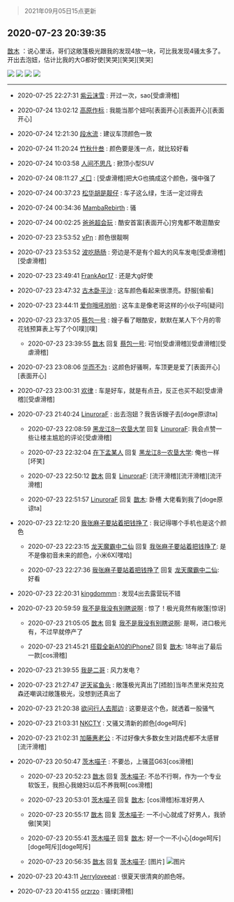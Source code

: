 > 2021年09月05日15点更新
<link rel="stylesheet" href="https://cdn.jsdelivr.net/gh/taotie6/sampleJSON@main/css/photo_show.css">


 ## 2020-07-23 20:39:35 

 [㪚木](https://www.coolapk.com/feed/20396907?shareKey=NTQ4MWExMjUxNGIzNjEzMTc1NzU~) ：说心里话，哥们这敞篷极光跟我的发现4放一块，可比我发现4骚太多了。开出去泡妞，估计比我的大G都好使[笑哭][笑哭][笑哭] 

<div class="album">
<img class="img-item" src="https://image.coolapk.com/feed/2020/0723/20/1081091_30a70a04_7964_9573@3320x1868.jpeg" />
<img class="img-item" src="https://image.coolapk.com/feed/2020/0723/20/1081091_c8e547a3_7964_9575@2714x1527.jpeg" />
<img class="img-item" src="https://image.coolapk.com/feed/2020/0723/20/1081091_e593929d_7964_9577@2714x1527.jpeg" />
<img class="img-item" src="https://image.coolapk.com/feed/2020/0723/20/1081091_d09a09cf_7964_9579@2714x1527.jpeg" />
</div>

 ------- 

- 2020-07-25 22:27:31 [紫云沫雪](uid=2459225) : 开过一次，sao[受虐滑稽] 

- 2020-07-24 13:02:12 [高原作标](uid=597322) : 我能当那个妞吗[表面开心][表面开心][表面开心] 

- 2020-07-24 12:21:30 [段水流](uid=735202) : 建议车顶颜色一致 

- 2020-07-24 11:20:24 [竹秋什叁](uid=2319428) : 颜色要是浅一点，就比较好看 

- 2020-07-24 10:03:58 [人间不思凡](uid=2080265) : 掀顶小型SUV 

- 2020-07-24 08:11:27 [乄囗](uid=759206) : [受虐滑稽]把大G也搞成这个颜色，强中强了 

- 2020-07-24 00:37:23 [松华胡是靓仔](uid=692318) : 车子这么绿，生活一定过得去 

- 2020-07-24 00:34:36 [MambaRebirth](uid=1720479) : 骚 

- 2020-07-24 00:02:25 [爸爸超会玩](uid=478634) : 酷安首富[表面开心]穷鬼都不敢逛酷安 

- 2020-07-23 23:53:52 [νΡη](uid=811953) : 颜色很靓啊 

- 2020-07-23 23:53:52 [波吃肠肠](uid=1306163) : 旁边是不是有个超大的风车发电[受虐滑稽][受虐滑稽] 

- 2020-07-23 23:49:41 [FrankApr17](uid=2406724) : 还是大g好使 

- 2020-07-23 23:47:32 [古木卧平沙](uid=2065004) : 这车颜色看起来很漂亮。舒服[偷看] 

- 2020-07-23 23:44:11 [爱你哦吼哟哟](uid=2337567) : 这车主是像老哥这样的小伙子吗[疑问] 

- 2020-07-23 23:37:05 [蔡包一号](uid=1270073) : 嫂子看了眼酷安，默默在某人下个月的零花钱预算表上写了个0[噗][噗] 

    - 2020-07-23 23:39:55 [㪚木](uid=1081091) 回复 [蔡包一号](uid=1270073): 可怕[受虐滑稽][受虐滑稽][受虐滑稽] 

- 2020-07-23 23:08:06 [华而不为](uid=1212555) : 这颜色好骚啊，车顶更是爱了[表面开心][表面开心] 

- 2020-07-23 23:00:31 [欢律](uid=918479) : 车是好车，就是有点丑，反正也买不起[受虐滑稽][受虐滑稽] 

- 2020-07-23 21:40:24 [LinuroraF](uid=2265773) : 出去泡妞？我告诉嫂子去[doge原谅ta] 

    - 2020-07-23 22:08:59 [黑龙江8一农垦大学](uid=2622428) 回复 [LinuroraF](uid=2265773): 我会点赞一些让楼主尴尬的评论[受虐滑稽] 

    - 2020-07-23 22:32:04 [在下孟某人](uid=3535529) 回复 [黑龙江8一农垦大学](uid=2622428): 俺也一样[坏笑] 

    - 2020-07-23 22:50:12 [㪚木](uid=1081091) 回复 [LinuroraF](uid=2265773): [流汗滑稽][流汗滑稽][流汗滑稽] 

    - 2020-07-23 22:51:57 [LinuroraF](uid=2265773) 回复 [㪚木](uid=1081091): 卧槽 大佬看到我了[doge原谅ta] 

- 2020-07-23 22:12:20 [我张麻子要站着把钱挣了](uid=3517371) : 我记得哪个手机也是这个颜色 

    - 2020-07-23 22:23:15 [龙天魔霸中二仙](uid=1187405) 回复 [我张麻子要站着把钱挣了](uid=3517371): 是不是像初音未来的颜色，小米6X[嘿哈] 

    - 2020-07-23 22:27:36 [我张麻子要站着把钱挣了](uid=3517371) 回复 [龙天魔霸中二仙](uid=1187405): 好看 

- 2020-07-23 22:20:31 [kingdommm](uid=2665144) : 发现4出去露营玩不错 

- 2020-07-23 20:59:59 [我不是我没有别瞎说啊](uid=2231912) : 惊了！极光竟然有敞篷[惊讶] 

    - 2020-07-23 21:05:05 [㪚木](uid=1081091) 回复 [我不是我没有别瞎说啊](uid=2231912): 是啊，进口极光有，不过早就停产了 

    - 2020-07-23 21:45:21 [搭载全新A10的iPhone7](uid=3191513) 回复 [㪚木](uid=1081091): 18年出了最后一款[cos滑稽] 

- 2020-07-23 21:39:55 [我是二哥](uid=2264043) : 风力发电？ 

- 2020-07-23 21:27:47 [逆天鲨鱼头](uid=756299) : 敞篷极光真出了[捂脸]当年杰里米克拉克森还嘲讽过敞篷极光，没想到还真出了 

- 2020-07-23 21:20:38 [欲问行人去那边](uid=826969) : 这要是这个色，就透着一股骚气 

- 2020-07-23 21:03:31 [NKCTY](uid=674551) : 又骚又清新的颜色[doge呵斥] 

- 2020-07-23 21:02:31 [加藤惠老公](uid=1266680) : 不过好像大多数女生对路虎都不太感冒 [流汗滑稽] 

- 2020-07-23 20:50:47 [茨木喵子](uid=2155035) : 不要怂，上骚蓝G63[cos滑稽] 

    - 2020-07-23 20:52:23 [㪚木](uid=1081091) 回复 [茨木喵子](uid=2155035): 不怂不行啊，作为一个专业软饭王，我担心我媳妇以后不养我啊[cos滑稽] 

    - 2020-07-23 20:53:01 [茨木喵子](uid=2155035) 回复 [㪚木](uid=1081091): [cos滑稽]标准好男人 

    - 2020-07-23 20:55:17 [㪚木](uid=1081091) 回复 [茨木喵子](uid=2155035): 一不小心就成了好男人，我骄傲[笑哭] 

    - 2020-07-23 20:55:41 [茨木喵子](uid=2155035) 回复 [㪚木](uid=1081091): 好一个一不小心[doge呵斥][doge呵斥][doge呵斥] 

    - 2020-07-23 20:56:35 [㪚木](uid=1081091) 回复 [茨木喵子](uid=2155035): [图片] ![图片](https://image.coolapk.com/feed/2020/0723/20/1081091_186a1480_8982_98@480x263.gif)

- 2020-07-23 20:43:11 [Jerryloveeat](uid=3750411) : 很夏天很清爽的颜色呀。 

- 2020-07-23 20:41:55 [orzrzo](uid=1007653) : 骚绿[滑稽] 

